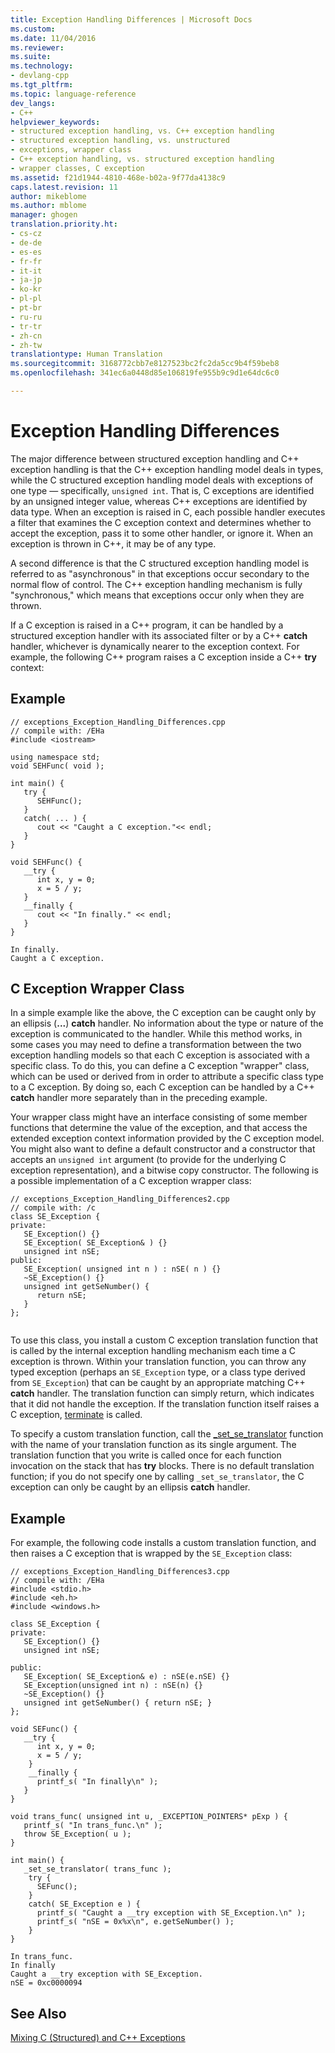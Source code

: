 ```yaml
---
title: Exception Handling Differences | Microsoft Docs
ms.custom: 
ms.date: 11/04/2016
ms.reviewer: 
ms.suite: 
ms.technology:
- devlang-cpp
ms.tgt_pltfrm: 
ms.topic: language-reference
dev_langs:
- C++
helpviewer_keywords:
- structured exception handling, vs. C++ exception handling
- structured exception handling, vs. unstructured
- exceptions, wrapper class
- C++ exception handling, vs. structured exception handling
- wrapper classes, C exception
ms.assetid: f21d1944-4810-468e-b02a-9f77da4138c9
caps.latest.revision: 11
author: mikeblome
ms.author: mblome
manager: ghogen
translation.priority.ht:
- cs-cz
- de-de
- es-es
- fr-fr
- it-it
- ja-jp
- ko-kr
- pl-pl
- pt-br
- ru-ru
- tr-tr
- zh-cn
- zh-tw
translationtype: Human Translation
ms.sourcegitcommit: 3168772cbb7e8127523bc2fc2da5cc9b4f59beb8
ms.openlocfilehash: 341ec6a0448d85e106819fe955b9c9d1e64dc6c0

---
```

# Exception Handling Differences
The major difference between structured exception handling and C++ exception handling is that the C++ exception handling model deals in types, while the C structured exception handling model deals with exceptions of one type — specifically, `unsigned int`. That is, C exceptions are identified by an unsigned integer value, whereas C++ exceptions are identified by data type. When an exception is raised in C, each possible handler executes a filter that examines the C exception context and determines whether to accept the exception, pass it to some other handler, or ignore it. When an exception is thrown in C++, it may be of any type.  
  
 A second difference is that the C structured exception handling model is referred to as "asynchronous" in that exceptions occur secondary to the normal flow of control. The C++ exception handling mechanism is fully "synchronous," which means that exceptions occur only when they are thrown.  
  
 If a C exception is raised in a C++ program, it can be handled by a structured exception handler with its associated filter or by a C++ **catch** handler, whichever is dynamically nearer to the exception context. For example, the following C++ program raises a C exception inside a C++ **try** context:  
  
## Example  
  
```  
// exceptions_Exception_Handling_Differences.cpp  
// compile with: /EHa  
#include <iostream>  
  
using namespace std;  
void SEHFunc( void );  
  
int main() {  
   try {  
      SEHFunc();  
   }  
   catch( ... ) {  
      cout << "Caught a C exception."<< endl;  
   }  
}  
  
void SEHFunc() {  
   __try {  
      int x, y = 0;  
      x = 5 / y;  
   }  
   __finally {  
      cout << "In finally." << endl;  
   }  
}  
```  
  
```Output  
In finally.  
Caught a C exception.  
```  
  
##  <a name="_core_c_exception_wrapper_class"></a> C Exception Wrapper Class  
 In a simple example like the above, the C exception can be caught only by an ellipsis (**...**) **catch** handler. No information about the type or nature of the exception is communicated to the handler. While this method works, in some cases you may need to define a transformation between the two exception handling models so that each C exception is associated with a specific class. To do this, you can define a C exception "wrapper" class, which can be used or derived from in order to attribute a specific class type to a C exception. By doing so, each C exception can be handled by a C++ **catch** handler more separately than in the preceding example.  
  
 Your wrapper class might have an interface consisting of some member functions that determine the value of the exception, and that access the extended exception context information provided by the C exception model. You might also want to define a default constructor and a constructor that accepts an `unsigned int` argument (to provide for the underlying C exception representation), and a bitwise copy constructor. The following is a possible implementation of a C exception wrapper class:  
  
```  
// exceptions_Exception_Handling_Differences2.cpp  
// compile with: /c  
class SE_Exception {  
private:  
   SE_Exception() {}  
   SE_Exception( SE_Exception& ) {}  
   unsigned int nSE;  
public:  
   SE_Exception( unsigned int n ) : nSE( n ) {}  
   ~SE_Exception() {}  
   unsigned int getSeNumber() {  
      return nSE;  
   }  
};  
  
```  
  
 To use this class, you install a custom C exception translation function that is called by the internal exception handling mechanism each time a C exception is thrown. Within your translation function, you can throw any typed exception (perhaps an `SE_Exception` type, or a class type derived from `SE_Exception`) that can be caught by an appropriate matching C++ **catch** handler. The translation function can simply return, which indicates that it did not handle the exception. If the translation function itself raises a C exception, [terminate](../c-runtime-library/reference/terminate-crt.md) is called.  
  
 To specify a custom translation function, call the [_set_se_translator](../c-runtime-library/reference/set-se-translator.md) function with the name of your translation function as its single argument. The translation function that you write is called once for each function invocation on the stack that has **try** blocks. There is no default translation function; if you do not specify one by calling `_set_se_translator`, the C exception can only be caught by an ellipsis **catch** handler.  
  
## Example  
 For example, the following code installs a custom translation function, and then raises a C exception that is wrapped by the `SE_Exception` class:  
  
```  
// exceptions_Exception_Handling_Differences3.cpp  
// compile with: /EHa  
#include <stdio.h>  
#include <eh.h>  
#include <windows.h>  
  
class SE_Exception {  
private:  
   SE_Exception() {}  
   unsigned int nSE;  
  
public:  
   SE_Exception( SE_Exception& e) : nSE(e.nSE) {}  
   SE_Exception(unsigned int n) : nSE(n) {}  
   ~SE_Exception() {}  
   unsigned int getSeNumber() { return nSE; }  
};  
  
void SEFunc() {  
   __try {  
      int x, y = 0;  
      x = 5 / y;  
    }  
    __finally {  
      printf_s( "In finally\n" );  
   }  
}  
  
void trans_func( unsigned int u, _EXCEPTION_POINTERS* pExp ) {  
   printf_s( "In trans_func.\n" );  
   throw SE_Exception( u );  
}  
  
int main() {  
   _set_se_translator( trans_func );  
    try {  
      SEFunc();  
    }  
    catch( SE_Exception e ) {  
      printf_s( "Caught a __try exception with SE_Exception.\n" );  
      printf_s( "nSE = 0x%x\n", e.getSeNumber() );  
    }  
}  
```  
  
```Output  
In trans_func.  
In finally  
Caught a __try exception with SE_Exception.  
nSE = 0xc0000094  
```  
  
## See Also  
 [Mixing C (Structured) and C++ Exceptions](../cpp/mixing-c-structured-and-cpp-exceptions.md)


<!--HONumber=Jan17_HO1-->



